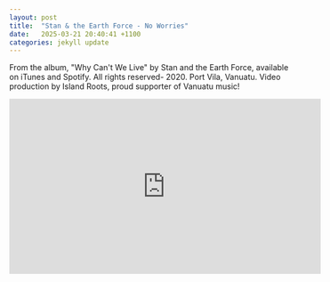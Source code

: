 ```yaml
---
layout: post
title:  "Stan & the Earth Force - No Worries"
date:   2025-03-21 20:40:41 +1100
categories: jekyll update
---
```

From the album, "Why Can't We Live" by Stan and the Earth Force, available on iTunes and Spotify. All rights reserved- 2020. Port Vila, Vanuatu. Video production by Island Roots, proud supporter of Vanuatu music!

<iframe width="560" height="315" src="https://www.youtube.com/embed/QMOrlSWdhes?si=wUEm0aInuiO9BfJJ" title="YouTube video player" frameborder="0" allow="accelerometer; autoplay; clipboard-write; encrypted-media; gyroscope; picture-in-picture; web-share" referrerpolicy="strict-origin-when-cross-origin" allowfullscreen></iframe>